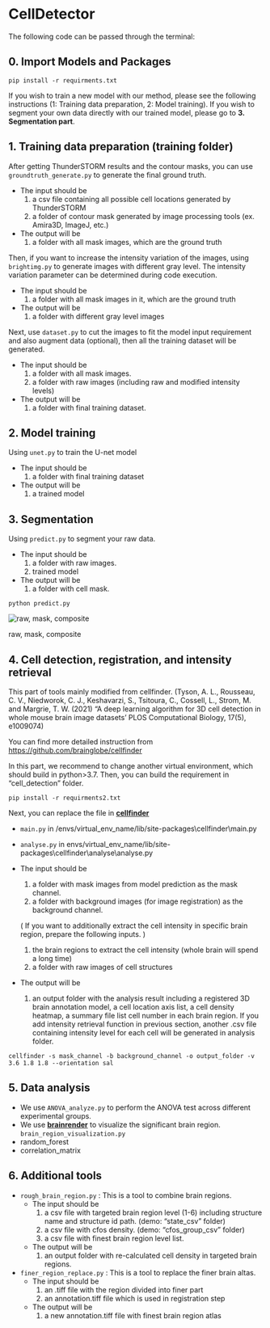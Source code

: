 # CellDetector


The following code can be passed through the terminal:

## 0. Import Models and Packages

```tsx
pip install -r requirments.txt
```

If you wish to train a new model with our method, please see the following instructions (1: Training data preparation, 2:  Model training). If you wish to segment your own data directly with our trained model, please go to **3. Segmentation part**. 

## 1. Training data preparation (training folder)

After getting ThunderSTORM results and the contour masks, you can use `groundtruth_generate.py` to generate the final ground truth.

- The input should be
    1. a csv file containing all possible cell locations generated by ThunderSTORM
    2. a folder of contour mask generated by image processing tools (ex. Amira3D, ImageJ, etc.)
- The output will be
    1. a folder with all mask images, which are the ground truth

Then, if you want to increase the intensity variation of the images, using `brightimg.py` to generate images with different gray level. The intensity variation parameter can be determined during code execution. 

- The input should be
    1. a folder with all mask images in it, which are the ground truth
- The output will be
    1. a folder with different gray level images

Next, use `dataset.py` to cut the images to fit the model input requirement and also augment data (optional), then all the training dataset will be generated.

- The input should be
    1. a folder with all mask images.
    2. a folder with raw images (including raw and modified intensity levels)
- The output will be
    1. a folder with final training dataset.

## 2. Model training

Using `unet.py` to train the U-net model

- The input should be
    1. a folder with final training dataset
- The output will be
    1. a trained model

## 3. Segmentation

Using `predict.py` to segment your raw data.

- The input should be
    1. a folder with raw images.
    2. trained model
- The output will be
    1. a folder with cell mask.

```tsx
python predict.py
```

![raw, mask, composite](CellDetector%20cf4e0f1eb3724caca8e894fb77ab065d/%25E5%259C%2596%25E7%2589%25871.png)

raw, mask, composite

## 4. Cell detection, registration, and intensity retrieval

This part of tools mainly modified from cellfinder. (Tyson, A. L., Rousseau, C. V., Niedworok, C. J., Keshavarzi, S., Tsitoura, C., Cossell, L., Strom, M. and Margrie, T. W. (2021) “A deep learning algorithm for 3D cell detection in whole mouse brain image datasets’ PLOS Computational Biology, 17(5), e1009074)

You can find more detailed instruction from https://github.com/brainglobe/cellfinder

In this part, we recommend to change another virtual environment, which should build in python>3.7.  Then, you can build the requirement in “cell_detection” folder.

```tsx
pip install -r requirments2.txt
```

Next, you can replace the file in [**cellfinder**](https://github.com/brainglobe/cellfinder)

- `main.py` in /envs/virtual_env_name/lib/site-packages\cellfinder\main.py
- `analyse.py` in envs/virtual_env_name/lib/site-packages\cellfinder\analyse\analyse.py
- The input should be
    1. a folder with mask images from model prediction as the mask channel.
    2. a folder with background images (for image registration) as the background channel.
    
    ( If you want to additionally extract the cell intensity in specific brain region, prepare the following inputs. )
    
    1. the brain regions to extract the cell intensity (whole brain will spend a long time)
    2. a folder with raw images of cell structures
- The output will be
    1. an output folder with the analysis result including a registered 3D brain annotation model, a cell location axis list, a cell density heatmap, a summary file list cell number in each brain region. If you add intensity retrieval function in previous section, another .csv file containing intensity level for each cell will be generated in analysis folder.

```tsx
cellfinder -s mask_channel -b background_channel -o output_folder -v 3.6 1.8 1.8 --orientation sal
```

## 5. Data analysis

- We use `ANOVA_analyze.py` to perform the ANOVA test across different experimental groups.
- We use [**brainrender**](https://github.com/brainglobe/brainrender) to visualize the significant brain region. `brain_region_visualization.py`
- random_forest
- correlation_matrix

## 6. Additional tools

- `rough_brain_region.py` : This is a tool to combine brain regions.
    - The input should be
        1. a csv file with targeted brain region level (1-6) including structure name and structure id path. (demo: “state_csv” folder)
        2. a csv file with cfos density. (demo: “cfos_group_csv” folder)
        3. a csv file with finest brain region level list.
    - The output will be
        1. an output folder with re-calculated cell density in targeted brain regions.
- `finer_region_replace.py` : This is a tool to replace the finer brain altas.
    - The input should be
        1. an .tiff file with the region divided into finer part
        2. an annotation.tiff file which is used in registration step
    - The output will be
        1. a new annotation.tiff file with finest brain region atlas
